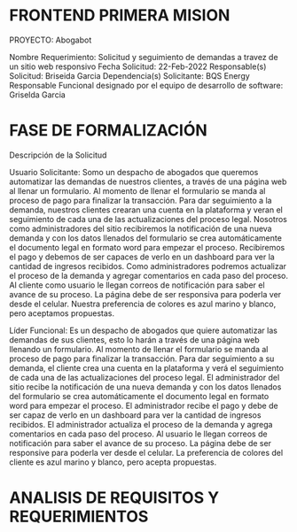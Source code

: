 # FRONTEND PRIMERA MISION
PROYECTO: Abogabot

Nombre Requerimiento: Solicitud y seguimiento de demandas a travez de un sitio web responsivo Fecha Solicitud: 22-Feb-2022 Responsable(s) Solicitud: Briseida Garcia Dependencia(s) Solicitante: BQS Energy Responsable Funcional designado por el equipo de desarrollo de software: Griselda Garcia

# FASE DE FORMALIZACIÓN

Descripción de la Solicitud

Usuario Solicitante: Somo un despacho de abogados que queremos automatizar las demandas de nuestros clientes, a través de una página web al llenar un formulario. Al momento de llenar el formulario se manda al proceso de pago para finalizar la transacción. Para dar seguimiento a la demanda, nuestros clientes crearan una cuenta en la plataforma y veran el seguimiento de cada una de las actualizaciones del proceso legal. Nosotros como administradores del sitio recibiremos la notificación de una nueva demanda y con los datos llenados del formulario se crea automáticamente el documento legal en formato word para empezar el proceso. Recibiremos el pago y debemos de ser capaces de verlo en un dashboard para ver la cantidad de ingresos recibidos. Como administradores podremos actualizar el proceso de la demanda y agregar comentarios en cada paso del proceso. Al cliente como usuario le llegan correos de notificación para saber el avance de su proceso. La página debe de ser responsiva para poderla ver desde el celular. Nuestra preferencia de colores es azul marino y blanco, pero aceptamos propuestas.

Líder Funcional: Es un despacho de abogados que quiere automatizar las demandas de sus clientes, esto lo harán a través de una página web llenando un formulario. Al momento de llenar el formulario se manda al proceso de pago para finalizar la transacción. Para dar seguimiento a su demanda, el cliente crea una cuenta en la plataforma y verá el seguimiento de cada una de las actualizaciones del proceso legal. El administrador del sitio recibe la notificación de una nueva demanda y con los datos llenados del formulario se crea automáticamente el documento legal en formato word para empezar el proceso. El administrador recibe el pago y debe de ser capaz de verlo en un dashboard para ver la cantidad de ingresos recibidos. El administrador actualiza el proceso de la demanda y agrega comentarios en cada paso del proceso. Al usuario le llegan correos de notificación para saber el avance de su proceso. La página debe de ser responsive para poderla ver desde el celular. La preferencia de colores del cliente es azul marino y blanco, pero acepta propuestas.


# ANALISIS DE REQUISITOS Y REQUERIMIENTOS
